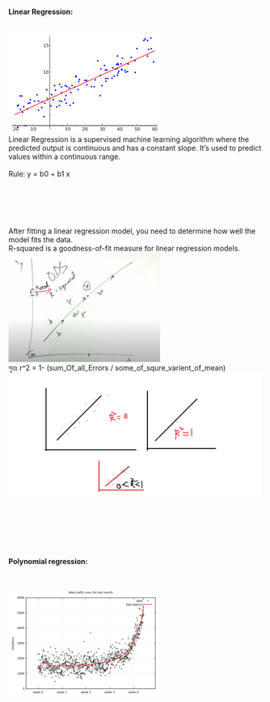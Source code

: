 
<strong> Linear Regression:</strong>
<br><br><br>
<img width="300" src= "pic/Linear_regression.png"/>
<br>
Linear Regression is a supervised machine learning algorithm where the predicted output is continuous and has a constant slope. It’s used to predict values within a continuous range.
<br><br>
Rule: y = b0 + b1 x
<br><br><br>
 
<br><br>

After fitting a linear regression model, you need to determine how well the model fits the data.<br>
R-squared is a goodness-of-fit measure for linear regression models.<br>
<img width="300" src= "pic/r-squre.JPG"/>
<br>
সুত্রঃ r^2 = 1- (sum_Of_all_Errors / some_of_squre_varient_of_mean)
<img width="501" src= "pic/r_squre.png"/>




<br><br><br><br><br><br>
<strong> Polynomial regression:</strong>
<br><br><br>

<img width="300" src= "pic/polynomial regression.PNG"/>